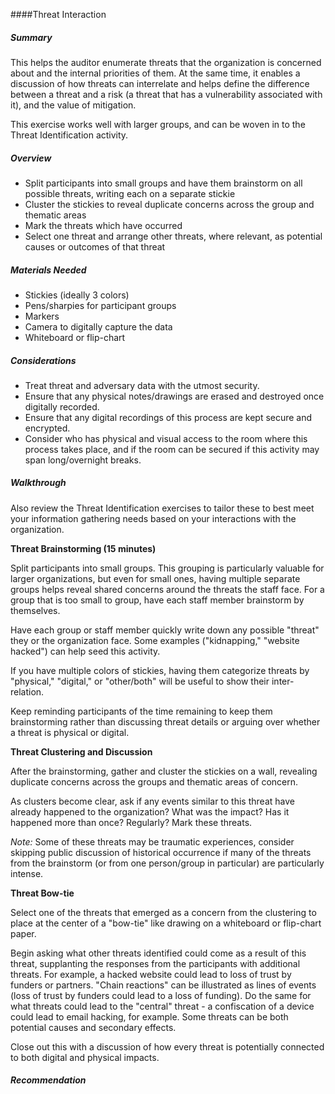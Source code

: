 ####Threat Interaction

##### Summary

This helps the auditor enumerate threats that the organization is concerned about and the internal priorities of them.  At the same time, it enables a discussion of how threats can interrelate and helps define the difference between a threat and a risk (a threat that has a vulnerability associated with it), and the value of mitigation.

This exercise works well with larger groups, and can be woven in to the Threat Identification activity.

##### Overview

* Split participants into small groups and have them brainstorm on all possible threats, writing each on a separate stickie
* Cluster the stickies to reveal duplicate concerns across the group and thematic areas
* Mark the threats which have occurred
* Select one threat and arrange other threats, where relevant, as potential causes or outcomes of that threat

##### Materials Needed

* Stickies (ideally 3 colors)
* Pens/sharpies for participant groups
* Markers
* Camera to digitally capture the data
* Whiteboard or flip-chart

##### Considerations

  * Treat threat and adversary data with the utmost security.
  * Ensure that any physical notes/drawings are erased and destroyed once digitally recorded.
  * Ensure that any digital recordings of this process are kept secure and encrypted. 
  * Consider who has physical and visual access to the room where this process takes place, and if the room can be secured if this activity may span long/overnight breaks.

##### Walkthrough

Also review the Threat Identification exercises to tailor these to best meet your information gathering needs based on your interactions with the organization.

**Threat Brainstorming (15 minutes)**

Split participants into small groups.  This grouping is particularly valuable for larger organizations, but even for small ones, having multiple separate groups helps reveal shared concerns around the threats the staff face.  For a group that is too small to group, have each staff member brainstorm by themselves.

Have each group or staff member quickly write down any possible "threat" they or the organization face.  Some examples ("kidnapping," "website hacked") can help seed this activity.

If you have multiple colors of stickies, having them categorize threats by "physical," "digital," or "other/both" will be useful to show their inter-relation.

Keep reminding participants of the time remaining to keep them brainstorming rather than discussing threat details or arguing over whether a threat is physical or digital.

**Threat Clustering and Discussion**

After the brainstorming, gather and cluster the stickies on a wall, revealing duplicate concerns across the groups and thematic areas of concern.

As clusters become clear, ask if any events similar to this threat have already happened to the organization?  What was the impact?  Has it happened more than once? Regularly?  Mark these threats.

*Note:* Some of these threats may be traumatic experiences, consider skipping public discussion of historical occurrence if many of the threats from the brainstorm (or from one person/group in particular) are particularly intense.

**Threat Bow-tie**

Select one of the threats that emerged as a concern from the clustering to place at the center of a "bow-tie" like drawing on a whiteboard or flip-chart paper.

Begin asking what other threats identified could come as a result of this threat, supplanting the responses from the participants with additional threats.  For example, a hacked website could lead to loss of trust by funders or partners.  "Chain reactions" can be illustrated as lines of events (loss of trust by funders could lead to a loss of funding).  Do the same for what threats could lead to the "central" threat - a confiscation of a device could lead to email hacking, for example.  Some threats can be both potential causes and secondary effects.

Close out this with a discussion of how every threat is potentially connected to both digital and physical impacts.

##### Recommendation
